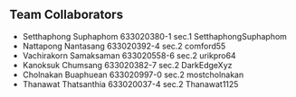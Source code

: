 ## Team Collaborators
- Setthaphong Suphaphom 633020380-1 sec.1   SetthaphongSuphaphom
- Nattapong Nantasang	633020392-4	sec.2	comford55
- Vachirakorn Samaksaman 633020558-6 sec.2  urikpro64
- Kanoksuk Chumsang 633020382-7 sec.2  DarkEdgeXyz
- Cholnakan Buaphuean   633020997-0 sec.2   mostcholnakan
- Thanawat Thatsanthia 633020037-4 sec.2    Thanawat1125

